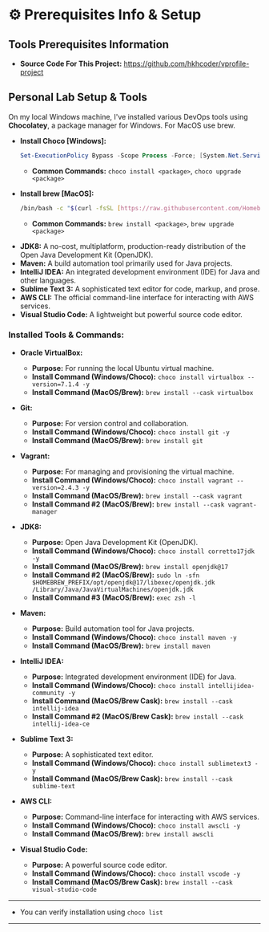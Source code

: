 # ⚙️ Prerequisites Info & Setup

## Tools Prerequisites Information

* **Source Code For This Project:** https://github.com/hkhcoder/vprofile-project

## Personal Lab Setup & Tools

On my local Windows machine, I've installed various DevOps tools using **Chocolatey**, a package manager for Windows. For MacOS use brew.

* **Install Choco [Windows]:**

    ```powershell
    Set-ExecutionPolicy Bypass -Scope Process -Force; [System.Net.ServicePointManager]::SecurityProtocol = [System.Net.ServicePointManager]::SecurityProtocol -bor 3072; iex ((New-Object System.Net.WebClient).DownloadString('[https://community.chocolatey.org/install.ps1](https://community.chocolatey.org/install.ps1)'))
    ```

    * **Common Commands:** `choco install <package>`, `choco upgrade <package>`

* **Install brew [MacOS]:**

    ```bash
    /bin/bash -c "$(curl -fsSL [https://raw.githubusercontent.com/Homebrew/install/HEAD/install.sh](https://raw.githubusercontent.com/Homebrew/install/HEAD/install.sh))"
    ```

    * **Common Commands:** `brew install <package>`, `brew upgrade <package>`

  
- **JDK8:** A no-cost, multiplatform, production-ready distribution of the Open Java Development Kit (OpenJDK).  
- **Maven:** A build automation tool primarily used for Java projects. 
- **IntelliJ IDEA:** An integrated development environment (IDE) for Java and other languages.  
- **Sublime Text 3:** A sophisticated text editor for code, markup, and prose.  
- **AWS CLI:** The official command-line interface for interacting with AWS services.
- **Visual Studio Code:** A lightweight but powerful source code editor.
### Installed Tools & Commands:

* **Oracle VirtualBox:**

    * **Purpose:** For running the local Ubuntu virtual machine.
    * **Install Command (Windows/Choco):** `choco install virtualbox --version=7.1.4 -y`
    * **Install Command (MacOS/Brew):** `brew install --cask virtualbox`

* **Git:**

    * **Purpose:** For version control and collaboration.
    * **Install Command (Windows/Choco):** `choco install git -y`
    * **Install Command (MacOS/Brew):** `brew install git`

* **Vagrant:**

    * **Purpose:** For managing and provisioning the virtual machine.
    * **Install Command (Windows/Choco):** `choco install vagrant --version=2.4.3 -y`
    * **Install Command (MacOS/Brew):** `brew install --cask vagrant`
    * **Install Command #2 (MacOS/Brew):** `brew install --cask vagrant-manager`

* **JDK8:**

    * **Purpose:** Open Java Development Kit (OpenJDK).
    * **Install Command (Windows/Choco):** `choco install corretto17jdk -y`
    * **Install Command (MacOS/Brew):** `brew install openjdk@17`
    * **Install Command #2 (MacOS/Brew):** `sudo ln -sfn $HOMEBREW_PREFIX/opt/openjdk@17/libexec/openjdk.jdk /Library/Java/JavaVirtualMachines/openjdk.jdk`
    * **Install Command #3 (MacOS/Brew):** `exec zsh -l`

* **Maven:**

    * **Purpose:** Build automation tool for Java projects.
    * **Install Command (Windows/Choco):** `choco install maven -y`
    * **Install Command (MacOS/Brew):** `brew install maven`

* **IntelliJ IDEA:**

    * **Purpose:** Integrated development environment (IDE) for Java.
    * **Install Command (Windows/Choco):** `choco install intellijidea-community -y`
    * **Install Command (MacOS/Brew Cask):** `brew install --cask intellij-idea`
    * **Install Command #2 (MacOS/Brew Cask):** `brew install --cask intellij-idea-ce`

* **Sublime Text 3:**

    * **Purpose:** A sophisticated text editor.
    * **Install Command (Windows/Choco):** `choco install sublimetext3 -y`
    * **Install Command (MacOS/Brew Cask):** `brew install --cask sublime-text`

* **AWS CLI:**

    * **Purpose:** Command-line interface for interacting with AWS services.
    * **Install Command (Windows/Choco):** `choco install awscli -y`
    * **Install Command (MacOS/Brew):** `brew install awscli`

* **Visual Studio Code:**

    * **Purpose:** A powerful source code editor.
    * **Install Command (Windows/Choco):** `choco install vscode -y`
    * **Install Command (MacOS/Brew Cask):** `brew install --cask visual-studio-code`
---
* You can verify installation using `choco list`
---
